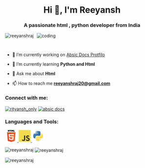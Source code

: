 <h1 align="center">Hi 👋, I'm Reeyansh</h1>
<h3 align="center">A passionate html , python developer from India</h3>
<img align="right" alt="coding" width="400" src="https://camo.githubusercontent.com/cae12fddd9d6982901d82580bdf321d81fb299141098ca1c2d4891870827bf17/68747470733a2f2f6d69726f2e6d656469756d2e636f6d2f6d61782f313336302f302a37513379765349765f7430696f4a2d5a2e676966">

<p align="left"> <img src="https://komarev.com/ghpvc/?username=reeyanshraj&label=Profile%20views&color=0e75b6&style=flat" alt="reeyanshraj" /> </p>

<p align="left"> <a href="https://twitter.com/" target="blank"><img src="https://img.shields.io/twitter/follow/?logo=twitter&style=for-the-badge" alt="" /></a> </p>

- 🔭 I’m currently working on [Absic Docs Protfilo](absicdocs.xyz)

- 🌱 I’m currently learning **Python and Html**

- 💬 Ask me about **Html**

- 📫 How to reach me **reeyanshraj20@gmail.com**

<h3 align="left">Connect with me:</h3>
<p align="left">
<a href="https://instagram.com/rityansh_only" target="blank"><img align="center" src="https://raw.githubusercontent.com/rahuldkjain/github-profile-readme-generator/master/src/images/icons/Social/instagram.svg" alt="rityansh_only" height="30" width="40" /></a>
<a href="https://www.youtube.com/c/absic docs" target="blank"><img align="center" src="https://raw.githubusercontent.com/rahuldkjain/github-profile-readme-generator/master/src/images/icons/Social/youtube.svg" alt="absic docs" height="30" width="40" /></a>
</p>

<h3 align="left">Languages and Tools:</h3>
<p align="left"> <a href="https://www.w3.org/html/" target="_blank" rel="noreferrer"> <img src="https://raw.githubusercontent.com/devicons/devicon/master/icons/html5/html5-original-wordmark.svg" alt="html5" width="40" height="40"/> </a> <a href="https://developer.mozilla.org/en-US/docs/Web/JavaScript" target="_blank" rel="noreferrer"> <img src="https://raw.githubusercontent.com/devicons/devicon/master/icons/javascript/javascript-original.svg" alt="javascript" width="40" height="40"/> </a> <a href="https://www.python.org" target="_blank" rel="noreferrer"> <img src="https://raw.githubusercontent.com/devicons/devicon/master/icons/python/python-original.svg" alt="python" width="40" height="40"/> </a> </p>

<p><img align="left" src="https://github-readme-stats.vercel.app/api/top-langs?username=reeyanshraj&show_icons=true&locale=en&layout=compact" alt="reeyanshraj" /></p>

<p>&nbsp;<img align="center" src="https://github-readme-stats.vercel.app/api?username=reeyanshraj&show_icons=true&locale=en" alt="reeyanshraj" /></p>

<p><img align="center" src="https://github-readme-streak-stats.herokuapp.com/?user=reeyanshraj&" alt="reeyanshraj" /></p>
